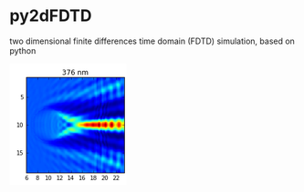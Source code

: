 # py2dFDTD
two dimensional finite differences time domain (FDTD) simulation, based on python

![example](figs/example1.png?raw=true "Example file")
